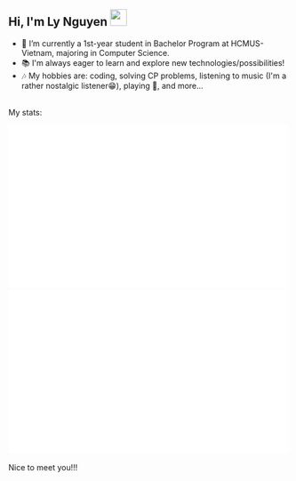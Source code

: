 ## Hi, I'm Ly Nguyen <img width="30px" height="30px" src="https://raw.githubusercontent.com/iampavangandhi/iampavangandhi/master/gifs/Hi.gif" />

- 🌱 I’m currently a 1st-year student in Bachelor Program at HCMUS-Vietnam, majoring in Computer Science.
- 📚 I'm always eager to learn and explore new technologies/possibilities!
- 🎶 My hobbies are: coding, solving CP problems, listening to music (I'm a rather nostalgic listener😁), playing 🎹, and more...
<br>
My stats:
<p align="center">
<img src="https://github.com/sxweetlollipop2912/github-stats/blob/master/generated/overview.svg">
<img src="https://github.com/sxweetlollipop2912/github-stats/blob/master/generated/languages.svg">
</p>

Nice to meet you!!!
